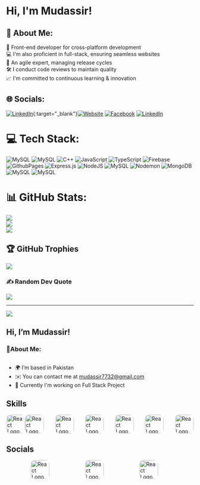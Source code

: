 # Hi, I'm Mudassir!

## 💫 About Me:
🚀 Front-end developer for cross-platform development<br>💻 I'm also proficient in full-stack, ensuring seamless websites<br>🔄 An agile expert, managing release cycles<br>🛠 I conduct code reviews to maintain quality<br>📈 I'm committed to continuous learning & innovation


## 🌐 Socials:
[![LinkedIn](https://img.shields.io/badge/LinkedIn-%230077B5.svg?logo=linkedin&logoColor=white)](https://www.linkedin.com/in/mudassir7732/){:target="_blank"}[![Website](https://img.shields.io/website?url=http%3A//www.website.com)](https://mudassir7732.dorik.io) [![Facebook](https://i.postimg.cc/hv8tKsQH/tt.png)](https://www.facebook.com/profile.php?id=61555242359167) [![LinkedIn](https://i.postimg.cc/NFQKVFd8/tt.png)](https://www.upwork.com/freelancers/~019d23e81b7d1d3259)

# 💻 Tech Stack:
![MySQL](https://i.postimg.cc/05FfSQSr/tt.png) ![MySQL](https://i.postimg.cc/RhZwrk23/tt.png)
![C++](https://img.shields.io/badge/c++-%2300599C.svg?style=for-the-badge&logo=c%2B%2B&logoColor=white) ![JavaScript](https://img.shields.io/badge/javascript-%23323330.svg?style=for-the-badge&logo=javascript&logoColor=%23F7DF1E) ![TypeScript](https://img.shields.io/badge/typescript-%23007ACC.svg?style=for-the-badge&logo=typescript&logoColor=white) ![Firebase](https://img.shields.io/badge/firebase-%23039BE5.svg?style=for-the-badge&logo=firebase) ![GithubPages](https://img.shields.io/badge/github%20pages-121013?style=for-the-badge&logo=github&logoColor=white) ![Express.js](https://img.shields.io/badge/express.js-%23404d59.svg?style=for-the-badge&logo=express&logoColor=%2361DAFB) ![NodeJS](https://img.shields.io/badge/node.js-6DA55F?style=for-the-badge&logo=node.js&logoColor=white) ![MySQL](https://i.postimg.cc/xjHj0NjR/tt.png) ![Nodemon](https://img.shields.io/badge/NODEMON-%23323330.svg?style=for-the-badge&logo=nodemon&logoColor=%BBDEAD) ![MongoDB](https://img.shields.io/badge/MongoDB-%234ea94b.svg?style=for-the-badge&logo=mongodb&logoColor=white) ![MySQL](https://img.shields.io/badge/mysql-%2300000f.svg?style=for-the-badge&logo=mysql&logoColor=white)
![MySQL](https://i.postimg.cc/3NQGbM9Q/tt.png)






# 📊 GitHub Stats:
![](https://github-readme-stats.vercel.app/api?username=nishitdixit&theme=dracula&hide_border=false&include_all_commits=true&count_private=true)<br/>
![](https://github-readme-streak-stats.herokuapp.com/?user=nishitdixit&theme=dracula&hide_border=false)<br/>
![](https://github-readme-stats.vercel.app/api/top-langs/?username=nishitdixit&theme=dracula&hide_border=false&include_all_commits=true&count_private=true&layout=compact)

## 🏆 GitHub Trophies
![](https://github-profile-trophy.vercel.app/?username=nishitdixit&theme=radical&no-frame=false&no-bg=false&margin-w=4)

### ✍️ Random Dev Quote
![](https://quotes-github-readme.vercel.app/api?type=horizontal&theme=radical)

---
[![](https://visitcount.itsvg.in/api?id=nishitdixit&icon=0&color=0)](https://visitcount.itsvg.in)

<!-- Proudly created with GPRM ( https://gprm.itsvg.in ) -->











## Hi, I’m Mudassir!
### 💫About Me:
##
- 🌍 I’m based in Pakistan
- ✉️ You can contact me at mudassir7732@gmail.com
- 🚀 Currently I'm working on Full Stack Project

## Skills

<div style="display: flex; align-items: center; width:100%; flex-direction:row; justify-content:space-evenly">
  <img src="https://cdn.iconscout.com/icon/free/png-512/free-react-1-282599.png?f=webp&w=256" alt="React Logo" width="50px" height="50px" style="border-radius:10px;">
<img src="https://img.icons8.com/?size=100&id=cHBUT9SmrD2V&format=png&color=000000" alt="React Logo" width="50px" height="50px" style="border-radius:10px; margin-right:30px">
<img src="https://img.icons8.com/?size=100&id=ROMfFZ1tMhpk&format=png&color=000000" alt="React Logo" width="50px" height="50px" style="border-radius:10px; margin-right:30px">
<img src="https://img.icons8.com/?size=100&id=39854&format=png&color=000000" alt="React Logo" width="50px" height="50px" style="border-radius:10px; margin-right:30px">
<img src="https://www.openxcell.com/wp-content/uploads/2021/11/dango-inner-2.png" alt="React Logo" width="50px" height="50px" style="border-radius:10px; margin-right:30px">
<img src="https://seeklogo.com/images/M/material-ui-logo-5BDCB9BA8F-seeklogo.com.png" alt="React Logo" width="50px" height="50px" style="border-radius:10px; margin-right:30px">
<img src="https://img.icons8.com/?size=100&id=x7XMNGh2vdqA&format=png&color=000000" alt="React Logo" width="50px" height="50px" style="border-radius:10px;">
</div>




## Socials

<div style="display: flex; align-items: center; width:100%; flex-direction:row; justify-content:space-evenly">
<a href="https://www.linkedin.com/in/mudassir7732" target="_blank">
<img src="https://img.icons8.com/?size=100&id=xuvGCOXi8Wyg&format=png&color=000000" alt="React Logo" width="50px" height="50px" style="border-radius:10px; margin-right:30px">
</a>

  <a href="https://mudassir7732.dorik.io/" target="_blank">
<img src="https://img.icons8.com/?size=100&id=PXjse9l8Loka&format=png&color=000000" alt="React Logo" width="50px" height="50px" style="border-radius:10px; margin-right:30px">
</a>

  <a href="https://www.upwork.com/freelancers/~019d23e81b7d1d3259" target="_blank">
<img src="https://img.icons8.com/?size=100&id=HKdmFbFm7xQV&format=png&color=000000" alt="React Logo" width="50px" height="50px" style="border-radius:10px; margin-right:30px">
</a>

</div>
